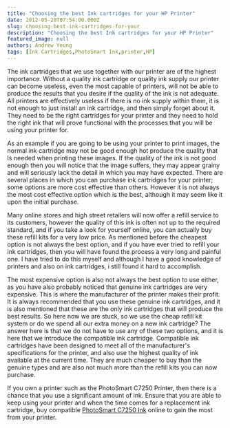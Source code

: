 ```yaml
---
title: "Choosing the best Ink cartridges for your HP Printer"
date: 2012-05-20T07:54:00.000Z
slug: choosing-best-ink-cartridges-for-your
description: "Choosing the best Ink cartridges for your HP Printer"
featured_image: null
authors: Andrew Yeung
tags: [Ink Cartridges,PhotoSmart Ink,printer,HP]
---
```


The ink cartridges that we use together with our printer are of the highest importance. Without a quality ink cartridge or quality ink supply our printer can become useless, even the most capable of printers, will not be able to produce the results that you desire if the quality of the ink is not adequate. All printers are effectively useless if there is no ink supply within them, it is not enough to just install an ink cartridge, and then simply forget about it. They need to be the right cartridges for your printer and they need to hold the right ink that will prove functional with the processes that you will be using your printer for.

As an example if you are going to be using your printer to print images, the normal ink cartridge may not be good enough hot produce the quality that Is needed when printing these images. If the quality of the ink is not good enough then you will notice that the image suffers, they may appear grainy and will seriously lack the detail in which you may have expected. There are several places in which you can purchase ink cartridges for your printer; some options are more cost effective than others. However it is not always the most cost effective option which is the best, although it may seem like it upon the initial purchase.

Many online stores and high street retailers will now offer a refill service to its customers, however the quality of this ink is often not up to the required standard, and if you take a look for yourself online, you can actually buy these refill kits for a very low price. As mentioned before the cheapest option is not always the best option, and if you have ever tried to refill your ink cartridges, then you will have found the process a very long and painful one. I have tried to do this myself and although I have a good knowledge of printers and also on ink cartridges, i still found it hard to accomplish.

The most expensive option is also not always the best option to use either, as you have also probably noticed that genuine ink cartridges are very expensive. This is where the manufacturer of the printer makes their profit. It is always recommended that you use these genuine ink cartridges, and it is also mentioned that these are the only ink cartridges that will produce the best results. So here now we are stuck, so we use the cheap refill kit system or do we spend all our extra money on a new ink cartridge? The answer here is that we do not have to use any of these two options, and it is here that we introduce the compatible ink cartridge. Compatible ink cartridges have been designed to meet all of the manufacturer's specifications for the printer, and also use the highest quality of ink available at the current time. They are much cheaper to buy than the genuine types and are also not much more than the refill kits you can now purchase.

If you own a printer such as the PhotoSmart C7250 Printer, then there is a chance that you use a significant amount of ink. Ensure that you are able to keep using your printer and when the time comes for a replacement ink cartridge, buy compatible [PhotoSmart C7250 Ink](https://www.comboink.com/hp-photosmart-c7250-printer-ink-cartridges) online to gain the most from your printer.